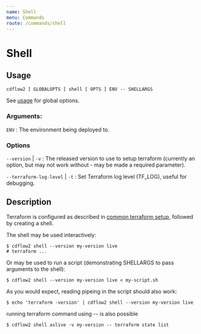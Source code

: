 ```yaml
---
name: Shell
menu: Commands
route: /commands/shell
---
```


# Shell

## Usage

`cdflow2 [ GLOBALOPTS ] shell [ OPTS ] ENV -- SHELLARGS`

See [usage](./usage) for global options.

### Arguments:

`ENV`
: The environment being deployed to.

### Options

`--version` | `-v`
: The released version to use to setup terraform (currently an option, but may not work without - may be made a required parameter).

`--terraform-log-level` | `-t`
: Set Terraform log level (TF_LOG), useful for debugging.

## Description

Terraform is configured as described in [common terraform setup](common-terraform-setup), followed by creating a shell.

The shell may be used interactively:

```shell-session
$ cdflow2 shell --version my-version live
# terraform ...
```

Or may be used to run a script (demonstrating SHELLARGS to pass arguments to the shell):

```shell-session
$ cdflow2 shell --version my-version live < my-script.sh
```

As you would expect, reading pipeing in the script should also work:

```shell-session
$ echo 'terraform -version' | cdflow2 shell --version my-version live
```

running terraform command using -- is also possible
```shell-session
$ cdflow2 shell aslive -v my-version -- terraform state list
```